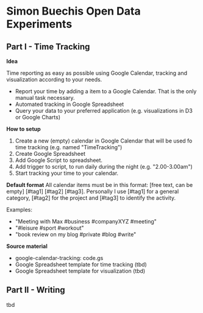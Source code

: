 Simon Buechis Open Data Experiments
===================================

Part I - Time Tracking
-----------------------
**Idea** 

Time reporting as easy as possible using Google Calendar, tracking and visualization according to your needs.

* Report your time by adding a item to a Google Calendar. That is the only manual task necessary.
* Automated tracking in Google Spreadsheet
* Query your data to your preferred application (e.g. visualizations in D3 or Google Charts)

**How to setup** 

1. Create a new (empty) calendar in Google Calendar that will be used fo time tracking (e.g. named "TimeTracking")
2. Create Google Spreadsheet
3. Add Google Script to spreadsheet.
4. Add trigger to script, to run daily during the night (e.g. "2.00-3.00am")
5. Start tracking your time to your calendar.

**Default format**
All calendar items must be in this format: [free text, can be empty] [#tag1] [#tag2] [#tag3]. Personally I use [#tag1] for a general category, [#tag2] for the project and [#tag3] to identify the activity.

Examples:
* "Meeting with Max #business #companyXYZ #meeting"
* "#leisure #sport #workout"
* "book review on my blog #private #blog #write"

**Source material** 

* google-calendar-tracking: code.gs
* Google Spreadsheet template for time tracking (tbd)
* Google Spreadsheet template for visualization (tbd)

Part II - Writing
-----------------
tbd
